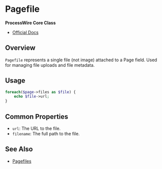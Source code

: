 # Pagefile

**ProcessWire Core Class**

- [Official Docs](https://processwire.com/api/ref/pagefile/)

## Overview

`Pagefile` represents a single file (not image) attached to a Page field. Used for managing file uploads and file metadata.

## Usage

```php
foreach($page->files as $file) {
    echo $file->url;
}
```

## Common Properties
- `url`: The URL to the file.
- `filename`: The full path to the file.

## See Also
- [Pagefiles](./pagefiles-class.md)
